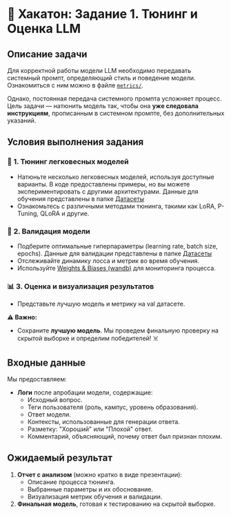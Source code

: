 # 🚀 Хакатон: Задание 1. Тюнинг и Оценка LLM

## **Описание задачи**

Для корректной работы модели LLM необходимо передавать системный промпт, определяющий стиль и поведение модели. Ознакомиться с ним можно в файле [`metrics/`](./config/system_propmpt.yaml).

Однако, постоянная передача системного промпта усложняет процесс. Цель задачи — натюнить модель так, чтобы она **уже следовала инструкциям**, прописанным в системном промпте, без дополнительных указаний.

## **Условия выполнения задания**

### 🔧 **1. Тюнинг легковесных моделей**

- Натюньте несколько легковесных моделей, используя доступные варианты. В коде предоставлены примеры, но вы можете экспериментировать с другими архитектурами. Данные для обучения представлены в папке [Датасеты](../datasets)
- Ознакомьтесь с различными методами тюнинга, такими как LoRA, P-Tuning, QLoRA и другие.


### 📏 **2. Валидация модели**

- Подберите оптимальные гиперпараметры (learning rate, batch size, epochs). Данные для валидации представлены в папке [Датасеты](../datasets)
- Отслеживайте динамику лосса и метрик во время обучения.
- Используйте [Weights & Biases (wandb)](https://wandb.ai/) для мониторинга процесса.

### 📊 **3. Оценка и визуализация результатов**

- Представьте лучшую модель и метрику на val датасете.

**⚠️ Важно:**
- Сохраните **лучшую модель**. Мы проведем финальную проверку на скрытой выборке и определим победителей! ☠️

## **Входные данные**

Мы предоставляем:

- **Логи** после апробации модели, содержащие:
  - Исходный вопрос.
  - Теги пользователя (роль, кампус, уровень образования).
  - Ответ модели.
  - Контексты, использованные для генерации ответа.
  - Разметку: "Хороший" или "Плохой" ответ.
  - Комментарий, объясняющий, почему ответ был признан плохим.

## **Ожидаемый результат**

1. **Отчет с анализом** (можно кратко в виде презентации):
   - Описание процесса тюнинга.
   - Выбранные параметры и их обоснование.
   - Визуализация метрик обучения и валидации.
2. **Финальная модель**, готовая к тестированию на скрытой выборке.



